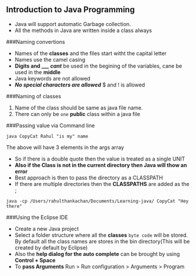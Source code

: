 ## Introduction to Java Programming

*  Java will support automatic Garbage collection.
*  All the methods in Java are written inside a class always



###Naming convertions

*  Names of the **classes** and the files start witht the capital letter
*  Names use the camel casing
*  **Digits and ___** ***cant*** be used in the begining of the variables, cane be used in the **middle**
*  Java keywords are not allowed
*  ***No special characters are allowed*** $ and ! is allowed



###Naming of classes

1. Name of the class should be same as java file name.
2. There can only be `one` **public** class within a java file


###Passing value via Command line

`java CopyCat Rahul "is my" name`

The above will have 3 elements in the args array

*  So if there is a double quote then the value is treated as a single UNIT
*  **Also if the Class is not in the current directory then Java will thow an error**
*  Best approach is then to pass the directory as a CLASSPATH
*  If there are multiple directories then the **CLASSPATHS** are added as the ;

`java -cp /Users/rahulthankachan/Documents/Learning-java/ CopyCat "Hey there"
`

###Using the Eclipse IDE

*  Create a new Java project
*  Select a folder structure where all the **classes** `byte code` will be stored. By default all the class names are stores in the bin directory(This will be created by default by Eclipse)
*  Also the **help dialog for the auto complete** can be brought by using **Control + Space**
*  To **pass Arguments** Run > Run configuration > Arguments > Program














